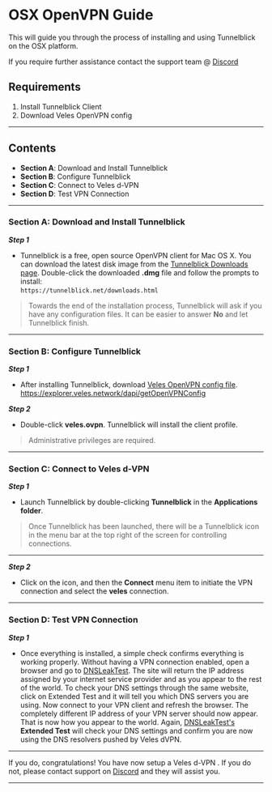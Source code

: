 
# OSX OpenVPN Guide 
This will guide you through the process of installing and using Tunnelblick on the OSX platform.  

If you require further assistance contact the support team @ [Discord](https://discord.gg/P528fGg)

## Requirements
1) Install Tunnelblick Client
2) Download Veles OpenVPN config
***

## Contents
* **Section A**: Download and Install Tunnelblick
* **Section B**: Configure Tunnelblick
* **Section C**: Connect to Veles d-VPN
* **Section D**: Test VPN Connection
***

### Section A: Download and Install Tunnelblick

***Step 1***
* Tunnelblick is a free, open source OpenVPN client for Mac OS X. You can download the latest disk image from the [Tunnelblick Downloads page](https://tunnelblick.net/downloads.html). Double-click the downloaded **.dmg** file and follow the prompts to install:  
`https://tunnelblick.net/downloads.html`  

> Towards the end of the installation process, Tunnelblick will ask if you have any configuration files. It can be easier to answer **No** and let Tunnelblick finish. 

***

### Section B: Configure Tunnelblick

***Step 1***
* After installing Tunnelblick, download [Veles OpenVPN config file](https://explorer.veles.network/dapi/getOpenVPNConfig).  
https://explorer.veles.network/dapi/getOpenVPNConfig

***Step 2***
* Double-click **veles.ovpn**. Tunnelblick will install the client profile.
  
> Administrative privileges are required.  

***

### Section C: Connect to Veles d-VPN 

***Step 1***
* Launch Tunnelblick by double-clicking **Tunnelblick** in the **Applications folder**.

> Once Tunnelblick has been launched, there will be a Tunnelblick icon in the menu bar at the top right of the screen for controlling connections.

***

***Step 2***
* Click on the icon, and then the **Connect** menu item to initiate the VPN connection and select the **veles** connection.
***

### Section D: Test VPN Connection

***Step 1***
* Once everything is installed, a simple check confirms everything is working properly. Without having a VPN connection enabled, open a browser and go to [DNSLeakTest](https://www.dnsleaktest.com/).
The site will return the IP address assigned by your internet service provider and as you appear to the rest of the world. To check your DNS settings through the same website, click on Extended Test and it will tell you which DNS servers you are using.
Now connect to your VPN client and refresh the browser. The completely different IP address of your VPN server should now appear. That is now how you appear to the world. Again, [DNSLeakTest's](https://www.dnsleaktest.com/) **Extended Test** will check your DNS settings and confirm you are now using the DNS resolvers pushed by Veles dVPN.
***

If you do, congratulations! You have now setup a Veles d-VPN . If you do not, please contact support on [Discord](https://discord.gg/P528fGg) and they will assist you.  
***
